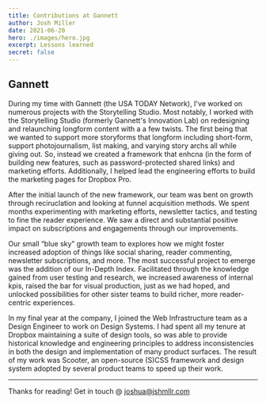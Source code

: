 ```yaml
---
title: Contributions at Gannett
author: Josh Miller
date: 2021-06-20
hero: ./images/hero.jpg
excerpt: Lessons learned
secret: false
---
```


## Gannett

During my time with Gannett (the USA TODAY Network), I've worked on numerous projects with the Storytelling Studio. Most notably, I worked with the Storytelling Studio (formerly Gannett's Innovation Lab) on redesigning and relaunching longform content with a a few twists. The first being that we wanted to support more storyforms that longform including short-form, support photojournalism, list making, and varying story archs all while giving out. So, instead we created a framework that enhcna (in the form of building new features, such as password-protected shared links) and marketing efforts. Additionally, I helped lead the engineering efforts to build the marketing pages for Dropbox Pro.

After the initial launch of the new framework, our team was bent on growth through reciruclation and looking at funnel acquisition methods. We spent months experimenting with marketing efforts, newsletter tactics, and testing to fine the reader experience. We saw a direct and substantial positive impact on subscriptions and engagements through our improvements.

Our small “blue sky” growth team to explores how we might foster increased adoption of things like social sharing, reader commenting, newsletter subscriptions, and more. The most successful project to emerge was the addition of our In-Depth Index. Facilitated through the knowledge gained from user testing and research, we increased awareness of internal kpis, raised the bar for visual production, just as we had hoped, and unlocked possibilities for other sister teams to build richer, more reader-centric experiences.

In my final year at the company, I joined the Web Infrastructure team as a Design Engineer to work on Design Systems. I had spent all my tenure at Dropbox maintaining a suite of design tools, so was able to provide historical knowledge and engineering principles to address inconsistencies in both the design and implementation of many product surfaces. The result of my work was Scooter, an open-source (S)CSS framework and design system adopted by several product teams to speed up their work.

---
Thanks for reading! 
Get in touch @ [joshua@jshmllr.com](mailto:joshua@jshmllr.com)
